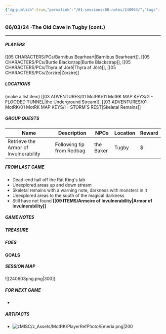 ```yaml
---
{"dg-publish":true,"permalink":"/01-sessions/00-notes/240903/","tags":["Interlopers","MotRK"]}
---
```



### 06/03/24 -The Old Cave in Tugby (cont.)
---
##### PLAYERS
[[05 CHARACTERS/PCs/Barnibus Bearheart\|Barnibus Bearheart]], [[05 CHARACTERS/PCs/Burtle Blackstrap\|Burtle Blackstrap]], [[05 CHARACTERS/PCs/Thyra af Jörð\|Thyra af Jörð]], [[05 CHARACTERS/PCs/Zorzire\|Zorzire]] 

##### LOCATIONS

(make a list item) [[03 ADVENTURES/01 MotRK/01 MotRK MAP KEYS/G -  FLOODED TUNNEL\|the Underground Stream]], [[03 ADVENTURES/01 MotRK/01 MotRK MAP KEYS/I - STORM'S REST\|Skeletal Remains]]           

##### GROUP QUESTS

| Name                                  | Description               | NPCs         | Location | Reward |
| ------------------------------------- | ------------------------- | ------------ | -------- | ------ |
| Retrieve the Armor of Invulnerability | Following tip from Redbag | the Baker    | Tugby    | $      |

##### FROM LAST GAME
- Dead-end hall off the Rat King's lab
- Unexplored areas up and down stream
- Skeletal remains with a warning note, darkness with monsters in it
- Unexplored areas to the south of the magical darkness
- Still have not found **[[09 ITEMS/Armoire of Invulnerability\|Armor of Invulnerability]]**

##### GAME NOTES 



##### TREASURE



##### FOES


#### GOALS 


##### SESSION MAP
![[240603png.png\|300]]

##### FOR NEXT GAME

- 

##### ARTIFACTS
- ![zMISC/z_Assets/MotRK/PlayerRefPhoto/Emeria.png|200](/img/user/zMISC/z_Assets/MotRK/PlayerRefPhoto/Emeria.png)
